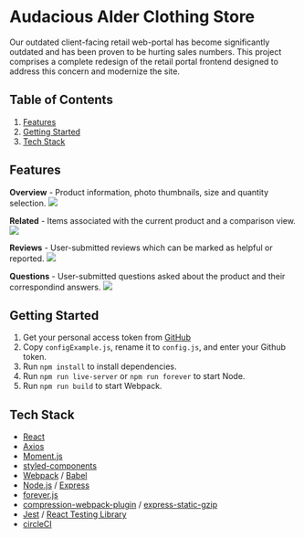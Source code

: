 # Audacious Alder Clothing Store

Our outdated client-facing retail web-portal has become significantly outdated and has been proven to be hurting sales numbers. This project comprises a complete redesign of the retail portal frontend designed to address this concern and modernize the site.

## Table of Contents
1. [Features](#features)
2. [Getting Started](#setup)
3. [Tech Stack](#techStack)

## Features <a name="features"></a>
  <span><b>Overview</b> - Product information, photo thumbnails, size and quantity selection.</span>
    <img
      src="https://drive.google.com/uc?export=view&id=11nHFzbyEerHAef_boMr2PLzkGgEi5w2J"
      style="width: auto; max-width: 100%; height: auto"/>
  
  <span><b>Related</b> - Items associated with the current product and a comparison view.</span>
    <img
      src="https://drive.google.com/uc?export=view&id=1n832Fes6RazZZghwF2LYlOxzSypAdMym"
      style="width: auto; max-width: 100%; height: auto"/>

  <span><b>Reviews</b> - User-submitted reviews which can be marked as helpful or reported.</span>
    <img
      src="https://drive.google.com/uc?export=view&id=1fohNZh8OFFL5R4Sf0RpwIBo6JSi89myy"
      style="width: auto; max-width: 100%; height: auto"/>

  <span><b>Questions</b> - User-submitted questions asked about the product and their correspondind answers.</span>
    <img
      src="https://drive.google.com/uc?export=view&id=1gIedKksqghH9hGAoblcL9BHQpux42f71"
      style="width: auto; max-width: 100%; height: auto"/>

## Getting Started <a name="setup"></a>
1. Get your personal access token from [GitHub](https://docs.github.com/en/authentication/keeping-your-account-and-data-secure/creating-a-personal-access-token)
2. Copy `configExample.js`, rename it to `config.js`, and enter your Github token.
3. Run `npm install` to install dependencies.
4. Run `npm run live-server` or `npm run forever` to start Node.
5. Run `npm run build` to start Webpack.

## Tech Stack <a name="techStack"></a>
* [React](https://reactjs.org/)
* [Axios](https://axios-http.com/)
* [Moment.js](https://momentjs.com/)
* [styled-components](https://styled-components.com/)
* [Webpack](https://webpack.js.org/) / [Babel](https://babeljs.io/)
* [Node.js](https://nodejs.org/en/) / [Express](https://expressjs.com/)
* [forever.js](https://github.com/foreversd/forever)
* [compression-webpack-plugin](https://github.com/webpack-contrib/compression-webpack-plugin) / [express-static-gzip](https://github.com/tkoenig89/express-static-gzip)
* [Jest](https://jestjs.io/) / [React Testing Library](https://testing-library.com/docs/react-testing-library/intro/)
* [circleCI](https://circleci.com/)
